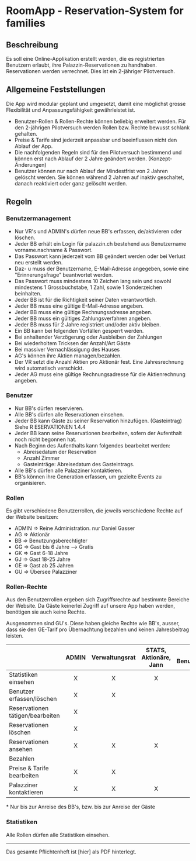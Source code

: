 # RoomApp - Reservation-System for families
## Beschreibung
Es soll eine Online-Applikation erstellt werden, die es registrierten Benutzern erlaubt, ihre Palazzin-Reservationen
zu handhaben. Reservationen werden verrechnet. Dies ist ein 2-jähriger Pilotversuch.

## Allgemeine Feststellungen
Die App wird modular geplant und umgesetzt, damit eine möglichst grosse Flexibilität und Anpassungsfähigkeit
gewährleistet ist.
- Benutzer-Rollen & Rollen-Rechte können beliebig erweitert werden. Für den 2-jährigen Pilotversuch
werden Rollen bzw. Rechte bewusst schlank gehalten.
- Preise & Tarife sind jederzeit anpassbar und beeinflussen nicht den Ablauf der App.
- Die nachfolgenden Regeln sind für den Pilotversuch bestimmend und können erst nach Ablauf der 2
Jahre geändert werden. (Konzept-Änderungen)
- Benutzer können nur nach Ablauf der Mindestfrist von 2 Jahren gelöscht werden. Sie können während 2
Jahren auf inaktiv geschaltet, danach reaktiviert oder ganz gelöscht werden.

## Regeln
### Benutzermanagement

- Nur VR's und ADMIN's dürfen neue BB's erfassen, de/aktivieren oder löschen.
- Jeder BB erhält ein Login für palazzin.ch bestehend aus Benutzername vorname.nachname &
Passwort.
- Das Passwort kann jederzeit vom BB geändert werden oder bei Verlust neu erstellt werden.
- Daz- u muss der Benutzername, E-Mail-Adresse angegeben, sowie eine "Erinnerungsfrage" beantwortet
werden.
- Das Passwort muss mindestens 10 Zeichen lang sein und sowohl mindestens 1 Grossbuchstabe, 1
Zahl, sowie 1 Sonderzeichen beinhalten.
- Jeder BB ist für die Richtigkeit seiner Daten verantwortlich.
- Jeder BB muss eine gültige E-Mail-Adresse angeben.
- Jeder BB muss eine gültige Rechnungsadresse angeben.
- Jeder BB muss ein gültiges Zahlungsverfahren angeben.
- Jeder BB muss für 2 Jahre registriert und/oder aktiv bleiben.
- Ein BB kann bei folgenden Vorfällen gesperrt werden.
- Bei anhaltender Verzögerung oder Ausbleiben der Zahlungen
- Bei wiederholtem Tricksen der Anzahl/Art Gäste
- Bei massiver Vernachlässigung des Hauses
- AG's können ihre Aktien managen/bezahlen.
- Der VR setzt die Anzahl Aktien pro Aktionär fest. Eine Jahresrechnung wird automatisch verschickt.
- Jeder AG muss eine gültige Rechnungsadresse für die Aktienrechnung angeben.
### Benutzer

- Nur BB's dürfen reservieren.
- Alle BB's dürfen alle Reservationen einsehen.
- Jeder BB kann Gäste zu seiner Reservation hinzufügen. (Gasteintrag) Siehe R ESERVATIONEN 1.4.4
- Jeder BB kann seine Reservationen bearbeiten, sofern der Aufenthalt noch nicht begonnen hat.
- Nach Beginn des Aufenthalts kann folgendes bearbeitet werden:
    - Abreisedatum der Reservation
    - Anzahl Zimmer
    - Gasteinträge: Abreisedatum des Gasteintrags.
- Alle BB's dürfen alle Palazziner kontaktieren.
- BB's können ihre Generation erfassen, um gezielte Events zu organisieren.
### Rollen
Es gibt verschiedene Benutzerrollen, die jeweils verschiedene Rechte auf der Website besitzen:
- ADMIN => Reine Administration. nur Daniel Gasser
- AG => Aktionär
- BB => Benutzungsberechtigter
- GG => Gast bis 6 Jahre --> Gratis
- GK => Gast 6-18 Jahre
- GJ => Gast 18-25 Jahre
- GE => Gast ab 25 Jahren
- GU => Übersee Palazziner

### Rollen-Rechte
Aus den Benutzerrollen ergeben sich Zugriffsrechte auf bestimmte Bereiche der Website. Da Gäste keinerlei
Zugriff auf unsere App haben werden, benötigen sie auch keine Rechte.

Ausgenommen sind GU's. Diese haben gleiche Rechte wie BB's, ausser, dass sie den GE-Tarif pro
Übernachtung bezahlen und keinen Jahresbeitrag leisten.

|  | ADMIN | Verwaltungsrat | STATS, Aktionäre, Jann | RES & GU, Benutzungsberechtigte(r) |
|---|:---:|:---:|:---:|:---:|
|Statistiken einsehen | X | X | X | X |
|Benutzer erfassen/löschen | X | X |  |  |
|Reservationen tätigen/bearbeiten | X |  |  | X* |
|Reservationen löschen | X |  |  | X* |
|Reservationen ansehen | X | X | X | X |
|Bezahlen |  |  |  | X |
|Preise & Tarife bearbeiten | X | X |  |  |
|Palazziner kontaktieren | X | X | X | X |
\* Nur bis zur Anreise des BB's, bzw. bis zur Anreise der Gäste 

### Statistiken

Alle Rollen dürfen alle Statistiken einsehen.

---
Das gesamte Pflichtenheft ist [hier] als PDF hinterlegt.
